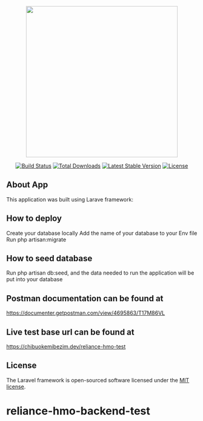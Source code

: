 <p align="center"><img src="https://res.cloudinary.com/dtfbvvkyp/image/upload/v1566331377/laravel-logolockup-cmyk-red.svg" width="400"></p>

<p align="center">
<a href="https://travis-ci.org/laravel/framework"><img src="https://travis-ci.org/laravel/framework.svg" alt="Build Status"></a>
<a href="https://packagist.org/packages/laravel/framework"><img src="https://poser.pugx.org/laravel/framework/d/total.svg" alt="Total Downloads"></a>
<a href="https://packagist.org/packages/laravel/framework"><img src="https://poser.pugx.org/laravel/framework/v/stable.svg" alt="Latest Stable Version"></a>
<a href="https://packagist.org/packages/laravel/framework"><img src="https://poser.pugx.org/laravel/framework/license.svg" alt="License"></a>
</p>

## About App

This application was built using Larave framework:

## How to deploy

Create your database locally
Add the name of your database to your Env file
Run php artisan:migrate

## How to seed database

Run php artisan db:seed, and the data needed to run the application will be put into your database

## Postman documentation can be found at

https://documenter.getpostman.com/view/4695863/T17M86VL

## Live test base url can be found at

https://chibuokemibezim.dev/reliance-hmo-test

## License

The Laravel framework is open-sourced software licensed under the [MIT license](https://opensource.org/licenses/MIT).

# reliance-hmo-backend-test
